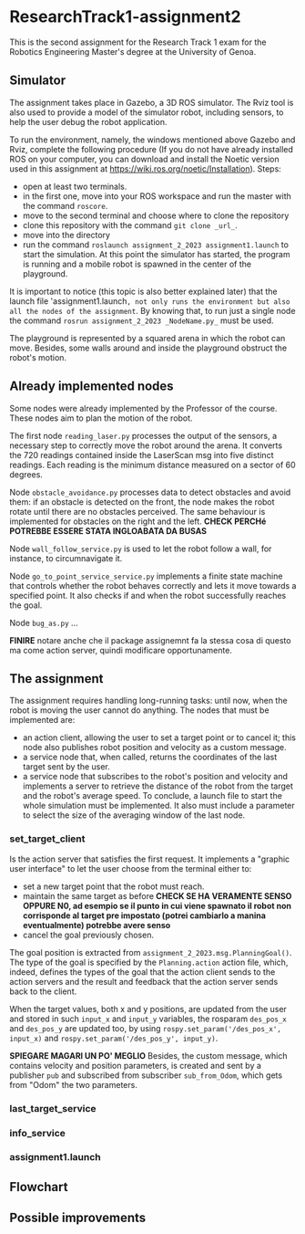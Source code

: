 # ResearchTrack1-assignment2
This is the second assignment for the Research Track 1 exam for the Robotics Engineering Master's degree at the University of Genoa.

## Simulator
The assignment takes place in Gazebo, a 3D ROS simulator. The Rviz tool is also used to provide a model of the simulator robot, including sensors, to help the user debug the robot application.

To run the environment, namely, the windows mentioned above Gazebo and Rviz, complete the following procedure (If you do not have already installed ROS on your computer, you can download and install the Noetic version used in this assignment at https://wiki.ros.org/noetic/Installation).
Steps:
* open at least two terminals.
* in the first one, move into your ROS workspace and run the master with the command `roscore`.
* move to the second terminal and choose where to clone the repository
* clone this repository with the command `git clone _url_`.
* move into the directory
* run the command `roslaunch assignment_2_2023 assignment1.launch` to start the simulation.
At this point the simulator has started, the program is running and a mobile robot is spawned in the center of the playground.

It is important to notice (this topic is also better explained later) that the launch file 'assignment1.launch`, not only runs the environment but also all the nodes of the assignment`. By knowing that, to run just a single node the command `rosrun assignment_2_2023 _NodeName.py_` must be used.

The playground is represented by a squared arena in which the robot can move. Besides, some walls around and inside the playground obstruct the robot's motion.

## Already implemented nodes
Some nodes were already implemented by the Professor of the course. These nodes aim to plan the motion of the robot.

The first node `reading_laser.py` processes the output of the sensors, a necessary step to correctly move the robot around the arena. It converts the 720 readings contained inside the LaserScan msg into five distinct readings. Each reading is the minimum distance measured on a sector of 60 degrees.

Node `obstacle_avoidance.py` processes data to detect obstacles and avoid them: if an obstacle is detected on the front, the node makes the robot rotate until there are no obstacles perceived. The same behaviour is implemented for obstacles on the right and the left. **CHECK PERCHé POTREBBE ESSERE STATA INGLOABATA DA BUSAS**

Node `wall_follow_service.py` is used to let the robot follow a wall, for instance, to circumnavigate it.

Node `go_to_point_service_service.py` implements a finite state machine that controls whether the robot behaves correctly and lets it move towards a specified point. It also checks if and when the robot successfully reaches the goal.

Node `bug_as.py` ...

**FINIRE** notare anche che il package assignemnt fa la stessa cosa di questo ma come action server, quindi modificare opportunamente.

## The assignment
The assignment requires handling long-running tasks: until now, when the robot is moving the user cannot do anything. 
The nodes that must be implemented are:
* an action client, allowing the user to set a target point or to cancel it; this node also publishes robot position and velocity as a custom message.
* a service node that, when called, returns the coordinates of the last target sent by the user.
* a service node that subscribes to the robot's position and velocity and implements a server to retrieve the distance of the robot from the target and the robot's average speed.
To conclude, a launch file to start the whole simulation must be implemented. It also must include a parameter to select the size of the averaging window of the last node.

### set_target_client
Is the action server that satisfies the first request. It implements a "graphic user interface" to let the user choose from the terminal either to:
* set a new target point that the robot must reach.
* maintain the same target as before **CHECK SE HA VERAMENTE SENSO OPPURE N0, ad esempio se il punto in cui viene spawnato il robot non corrisponde al target pre impostato (potrei cambiarlo a manina eventualmente) potrebbe avere senso**
* cancel the goal previously chosen.

The goal position is extracted from `assignment_2_2023.msg.PlanningGoal()`. The type of the goal is specified by the `Planning.action` action file, which, indeed, defines the types of the goal that the action client sends to the action servers and the result and feedback that the action server sends back to the client.

When the target values, both x and y positions, are updated from the user and stored in such `input_x` and `input_y` variables, the rosparam `des_pos_x` and `des_pos_y` are updated too, by using `rospy.set_param('/des_pos_x', input_x)` and  `rospy.set_param('/des_pos_y', input_y)`.

**SPIEGARE MAGARI UN PO' MEGLIO**
Besides, the custom message, which contains velocity and position parameters, is created and sent by a publisher `pub` and subscribed from subscriber `sub_from_Odom`, which gets from "Odom" the two parameters.

### last_target_service

### info_service

### assignment1.launch

## Flowchart

## Possible improvements



